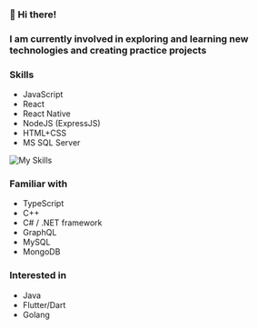### 👋 Hi there!

### I am currently involved in exploring and learning new technologies and creating practice projects

### Skills
* JavaScript
* React 
* React Native
* NodeJS (ExpressJS)
* HTML+CSS
* MS SQL Server

![My Skills](https://skillicons.dev/icons?i=javascript,react,nodejs,expressjs,html,css)

### Familiar with
* TypeScript
* C++
* C# / .NET framework
* GraphQL
* MySQL
* MongoDB

### Interested in
* Java
* Flutter/Dart 
* Golang

